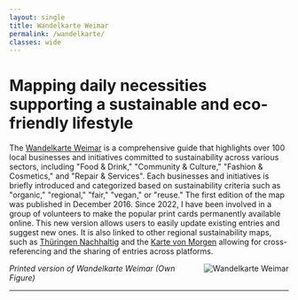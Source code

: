 ```yaml
---
layout: single
title: Wandelkarte Weimar
permalink: /wandelkarte/
classes: wide
---
```


# Mapping daily necessities supporting a sustainable and eco-friendly lifestyle

The <a href="https://weimar.wandelkarten.de/">Wandelkarte Weimar</a> is a comprehensive guide that highlights over 100 local businesses and initiatives committed to sustainability across various sectors, including "Food & Drink," "Community & Culture," "Fashion & Cosmetics," and "Repair & Services". Each businesses and initiatives is briefly introduced and categorized based on sustainability criteria such as "organic," "regional," "fair," "vegan," or "reuse."
The first edition of the map was published in December 2016. Since 2022, I have been involved in a group of volunteers to make the popular print cards permanently available online. This new version allows users to easily update existing entries and suggest new ones. It is also linked to other regional sustainability maps, such as <a href="https://thueringen-nachhaltig.de/">Thüringen Nachhaltig</a> and the <a href="https://www.kartevonmorgen.org/">Karte von Morgen</a> allowing for cross-referencing and the sharing of entries across platforms.

<img style="float: right; margin-left: 20px; margin-bottom: 10px; max-width: 40%; display: inline-block;" src="/assets/images/wandelkarte.png" alt="Wandelkarte Weimar">

*Printed version of Wandelkarte Weimar (Own Figure)*

---
